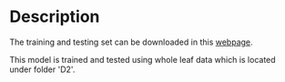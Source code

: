 # Description

The training and testing set can be downloaded in this [webpage](http://web.fsktm.um.edu.my/~cschan/downloads_MKLeaf_dataset.html).

This model is trained and tested using whole leaf data which is located under folder 'D2'.


 
